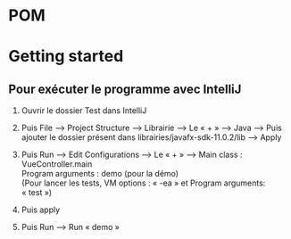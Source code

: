 # POM

<h1>Getting started</h1>
<h2>Pour exécuter le programme avec IntelliJ </h2>

1.   Ouvrir le dossier Test dans IntelliJ

2.  Puis File —> Project Structure —>  Librairie —> Le « + » —> Java —> Puis ajouter le dossier présent dans librairies/javafx-sdk-11.0.2/lib —> Apply

3.  Puis Run —> Edit Configurations —> Le « + » —> 
        Main class : VueController.main  
	    Program arguments : demo (pour la démo)  
        (Pour lancer les tests, VM options : « -ea » et Program arguments: « test »)


4.  Puis apply

5.  Puis Run —> Run « demo »
